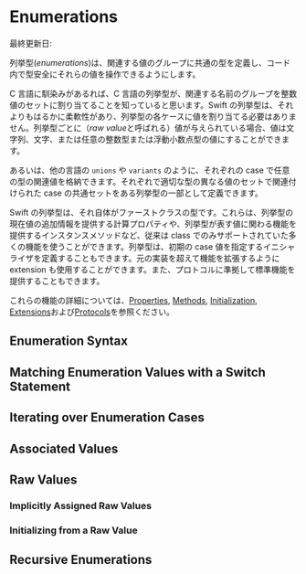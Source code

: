 # Enumerations

最終更新日:

列挙型(*enumerations*)は、関連する値のグループに共通の型を定義し、コード内で型安全にそれらの値を操作できるようにします。

C 言語に馴染みがあるれば、C 言語の列挙型が、関連する名前のグループを整数値のセットに割り当てることを知っていると思います。Swift の列挙型は、それよりもはるかに柔軟性があり、列挙型の各ケースに値を割り当てる必要はありません。列挙型ごとに（*raw value*と呼ばれる）値が与えられている場合、値は文字列、文字、または任意の整数型または浮動小数点型の値にすることができます。

あるいは、他の言語の `unions` や `variants` のように、それぞれの case で任意の型の関連値を格納できます。それぞれで適切な型の異なる値のセットで関連付けられた
case の共通セットをある列挙型の一部として定義できます。

Swift の列挙型は、それ自体がファーストクラスの型です。これらは、列挙型の現在値の追加情報を提供する計算プロパティや、列挙型が表す値に関わる機能を提供するインスタンスメソッドなど、従来は class でのみサポートされていた多くの機能を使うことができます。列挙型は、初期の case 値を指定するイニシャライザを定義することもできます。元の実装を超えて機能を拡張するように extension も使用することができます。また、プロトコルに準拠して標準機能を提供することもできます。

これらの機能の詳細については、[Properties](./properties.md), [Methods](./methods.md), [Initialization](./initialization.md), [Extensions](../language-guide/extensions.md)および[Protocols](./protocols.md)を参照ください。

## Enumeration Syntax

## Matching Enumeration Values with a Switch Statement

## Iterating over Enumeration Cases

## Associated Values

## Raw Values

### Implicitly Assigned Raw Values

### Initializing from a Raw Value

## Recursive Enumerations
